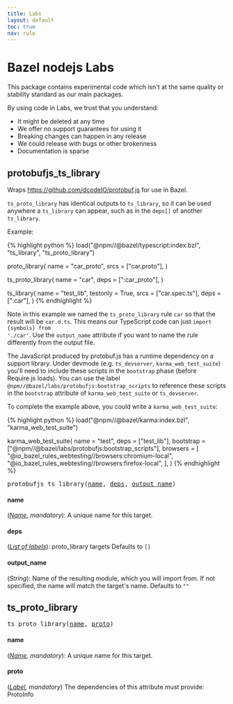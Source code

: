 ```yaml
---
title: Labs
layout: default
toc: true
nav: rule
---
```

<!-- *********************
  DO NOT EDIT THIS FILE
  It is a generated build output from Stardoc.
  Instead you must edit the .bzl file where the rules are declared,
  or possibly a markdown file next to the .bzl file
 ********************* -->
# Bazel nodejs Labs

This package contains experimental code which isn't at the same quality or stability standard as our main packages.

By using code in Labs, we trust that you understand:

- It might be deleted at any time
- We offer no support guarantees for using it
- Breaking changes can happen in any release
- We could release with bugs or other brokenness
- Documentation is sparse


## protobufjs_ts_library

Wraps https://github.com/dcodeIO/protobuf.js for use in Bazel.

<code>ts_proto_library</code> has identical outputs to <code>ts_library</code>, so it can be used anywhere
a <code>ts_library</code> can appear, such as in the <code>deps[]</code> of another <code>ts_library</code>.

Example:

{% highlight python %}
load("@npm//@bazel/typescript:index.bzl", "ts_library", "ts_proto_library")

proto_library(
    name = "car_proto",
    srcs = ["car.proto"],
)

ts_proto_library(
    name = "car",
    deps = [":car_proto"],
)

ts_library(
    name = "test_lib",
    testonly = True,
    srcs = ["car.spec.ts"],
    deps = [":car"],
)
{% endhighlight %}

Note in this example we named the <code>ts_proto_library</code> rule <code>car</code> so that the
result will be <code>car.d.ts</code>. This means our TypeScript code can just
<code>import {symbols} from './car'</code>. Use the <code>output_name</code> attribute if you want to
name the rule differently from the output file.

The JavaScript produced by protobuf.js has a runtime dependency on a support library.
Under devmode (e.g. <code>ts_devserver</code>, <code>karma_web_test_suite</code>) you'll need to include these scripts
in the <code>bootstrap</code> phase (before Require.js loads). You can use the label
<code>@npm//@bazel/labs/protobufjs:bootstrap_scripts</code> to reference these scripts
in the <code>bootstrap</code> attribute of <code>karma_web_test_suite</code> or <code>ts_devserver</code>.

To complete the example above, you could write a <code>karma_web_test_suite</code>:

{% highlight python %}
load("@npm//@bazel/karma:index.bzl", "karma_web_test_suite")

karma_web_test_suite(
    name = "test",
    deps = ["test_lib"],
    bootstrap = ["@npm//@bazel/labs/protobufjs:bootstrap_scripts"],
    browsers = [
        "@io_bazel_rules_webtesting//browsers:chromium-local",
        "@io_bazel_rules_webtesting//browsers:firefox-local",
    ],
)
{% endhighlight %}


<pre>
protobufjs_ts_library(<a href="#protobufjs_ts_library-name">name</a>, <a href="#protobufjs_ts_library-deps">deps</a>, <a href="#protobufjs_ts_library-output_name">output_name</a>)
</pre>




<h4 id="protobufjs_ts_library-name">name</h4>

(*<a href="https://bazel.build/docs/build-ref.html#name">Name</a>, mandatory*): A unique name for this target.


<h4 id="protobufjs_ts_library-deps">deps</h4>

(*<a href="https://bazel.build/docs/build-ref.html#labels">List of labels</a>*): proto_library targets
Defaults to <code>[]</code>

<h4 id="protobufjs_ts_library-output_name">output_name</h4>

(*String*): Name of the resulting module, which you will import from.
            If not specified, the name will match the target's name.
Defaults to <code>""</code>



## ts_proto_library



<pre>
ts_proto_library(<a href="#ts_proto_library-name">name</a>, <a href="#ts_proto_library-proto">proto</a>)
</pre>




<h4 id="ts_proto_library-name">name</h4>

(*<a href="https://bazel.build/docs/build-ref.html#name">Name</a>, mandatory*): A unique name for this target.


<h4 id="ts_proto_library-proto">proto</h4>

(*<a href="https://bazel.build/docs/build-ref.html#labels">Label</a>, mandatory*)  The dependencies of this attribute must provide: ProtoInfo




